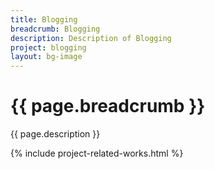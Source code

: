 ```yaml
---
title: Blogging
breadcrumb: Blogging 
description: Description of Blogging
project: blogging
layout: bg-image
---
```

# {{ page.breadcrumb }}

{{ page.description }}

{% include project-related-works.html %}
